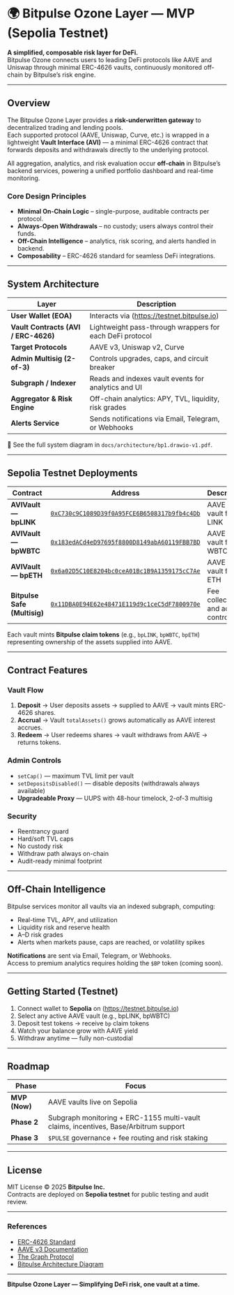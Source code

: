 # 🌍 Bitpulse Ozone Layer — MVP (Sepolia Testnet)

**A simplified, composable risk layer for DeFi.**  
Bitpulse Ozone connects users to leading DeFi protocols like AAVE and Uniswap through minimal ERC-4626 vaults, continuously monitored off-chain by Bitpulse’s risk engine.

---

## Overview

The Bitpulse Ozone Layer provides a **risk-underwritten gateway** to decentralized trading and lending pools.  
Each supported protocol (AAVE, Uniswap, Curve, etc.) is wrapped in a lightweight **Vault Interface (AVI)** — a minimal ERC-4626 contract that forwards deposits and withdrawals directly to the underlying protocol.

All aggregation, analytics, and risk evaluation occur **off-chain** in Bitpulse’s backend services, powering a unified portfolio dashboard and real-time monitoring.

### Core Design Principles
- **Minimal On-Chain Logic** – single-purpose, auditable contracts per protocol.  
- **Always-Open Withdrawals** – no custody; users always control their funds.  
- **Off-Chain Intelligence** – analytics, risk scoring, and alerts handled in backend.  
- **Composability** – ERC-4626 standard for seamless DeFi integrations.

---

## System Architecture

| Layer | Description |
|-------|--------------|
| **User Wallet (EOA)** | Interacts via (https://testnet.bitpulse.io) |
| **Vault Contracts (AVI / ERC-4626)** | Lightweight pass-through wrappers for each DeFi protocol |
| **Target Protocols** | AAVE v3, Uniswap v2, Curve |
| **Admin Multisig (2-of-3)** | Controls upgrades, caps, and circuit breaker |
| **Subgraph / Indexer** | Reads and indexes vault events for analytics and UI |
| **Aggregator & Risk Engine** | Off-chain analytics: APY, TVL, liquidity, risk grades |
| **Alerts Service** | Sends notifications via Email, Telegram, or Webhooks |

📄 See the full system diagram in `docs/architecture/bp1.drawio-v1.pdf`.

---

## Sepolia Testnet Deployments

| Contract | Address | Description |
|-----------|----------|-------------|
| **AVIVault — bpLINK** | [`0xC730c9C1089D39f0A95FCE6B6508317b9fb4c4Db`](https://sepolia.etherscan.io/address/0xC730c9C1089D39f0A95FCE6B6508317b9fb4c4Db) | AAVE v3 vault for LINK |
| **AVIVault — bpWBTC** | [`0x183edACd4eD97695f8800D8149abA60119FBB7BD`](https://sepolia.etherscan.io/address/0x183edACd4eD97695f8800D8149abA60119FBB7BD) | AAVE v3 vault for WBTC |
| **AVIVault — bpETH** | [`0x6a02D5C10E8204bc0ceA01Bc1B9A1359175cC7Ae`](https://sepolia.etherscan.io/address/0x6a02D5C10E8204bc0ceA01Bc1B9A1359175cC7Ae) | AAVE v3 vault for ETH |
| **Bitpulse Safe (Multisig)** | [`0x11DBA0E94E62e48471E119d9c1ceC5dF7800970e`](https://sepolia.etherscan.io/address/0x11DBA0E94E62e48471E119d9c1ceC5dF7800970e) | Fee collection and admin control |

Each vault mints **Bitpulse claim tokens** (e.g., `bpLINK`, `bpWBTC`, `bpETH`) representing ownership of the assets supplied into AAVE.

---

## Contract Features

### Vault Flow
1. **Deposit** → User deposits assets → supplied to AAVE → vault mints ERC-4626 shares.  
2. **Accrual** → Vault `totalAssets()` grows automatically as AAVE interest accrues.  
3. **Redeem** → User redeems shares → vault withdraws from AAVE → returns tokens.

### Admin Controls
- `setCap()` — maximum TVL limit per vault  
- `setDepositsDisabled()` — disable deposits (withdrawals always available)  
- **Upgradeable Proxy** — UUPS with 48-hour timelock, 2-of-3 multisig

### Security
- Reentrancy guard  
- Hard/soft TVL caps  
- No custody risk  
- Withdraw path always on-chain  
- Audit-ready minimal footprint

---

## Off-Chain Intelligence

Bitpulse services monitor all vaults via an indexed subgraph, computing:
- Real-time TVL, APY, and utilization  
- Liquidity risk and reserve health  
- A–D risk grades  
- Alerts when markets pause, caps are reached, or volatility spikes  

**Notifications** are sent via Email, Telegram, or Webhooks.  
Access to premium analytics requires holding the `$BP` token (coming soon).

---

## Getting Started (Testnet)

1. Connect wallet to **Sepolia** on (https://testnet.bitpulse.io)  
2. Select any active AAVE vault (e.g., bpLINK, bpWBTC)  
3. Deposit test tokens → receive `bp` claim tokens  
4. Watch your balance grow with AAVE yield  
5. Withdraw anytime — fully non-custodial  

---

## Roadmap

| Phase | Focus |
|-------|-------|
| **MVP (Now)** | AAVE vaults live on Sepolia |
| **Phase 2** | Subgraph monitoring + ERC-1155 multi-vault claims, incentives, Base/Arbitrum support |
| **Phase 3** | `$PULSE` governance + fee routing and risk staking |

---

## License

MIT License © 2025 **Bitpulse Inc.**  
Contracts are deployed on **Sepolia testnet** for public testing and audit review.

---

### References
- [ERC-4626 Standard](https://docs.openzeppelin.com/contracts/4.x/erc4626)  
- [AAVE v3 Documentation](https://docs.aave.com/)  
- [The Graph Protocol](https://thegraph.com)  
- [Bitpulse Architecture Diagram](./docs/architecture/bp1.drawio-v1.pdf)

---

**Bitpulse Ozone Layer — Simplifying DeFi risk, one vault at a time.**
